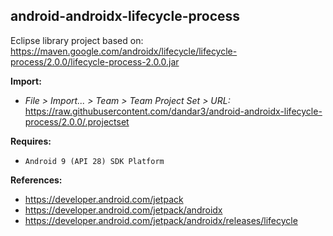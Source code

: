 ## android-androidx-lifecycle-process

Eclipse library project based on:<br/>
https://maven.google.com/androidx/lifecycle/lifecycle-process/2.0.0/lifecycle-process-2.0.0.jar

**Import:**
- _File > Import... > Team > Team Project Set > URL:_<br/>
  https://raw.githubusercontent.com/dandar3/android-androidx-lifecycle-process/2.0.0/.projectset

**Requires:**
- `Android 9 (API 28) SDK Platform`

**References:**
- https://developer.android.com/jetpack
- https://developer.android.com/jetpack/androidx
- https://developer.android.com/jetpack/androidx/releases/lifecycle